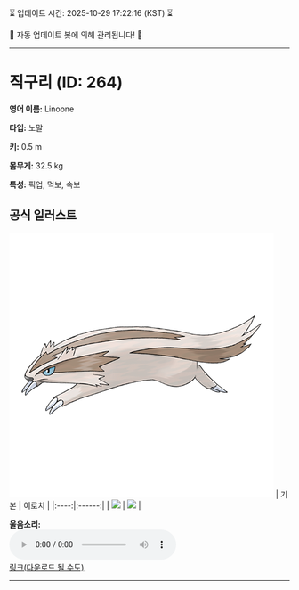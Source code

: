 
⏳ 업데이트 시간: 2025-10-29 17:22:16 (KST) ⏳

🤖 자동 업데이트 봇에 의해 관리됩니다! 🤖

---

# 직구리 (ID: 264)
**영어 이름:** Linoone

**타입:** 노말

**키:** 0.5 m

**몸무게:** 32.5 kg

**특성:** 픽업, 먹보, 속보

## 공식 일러스트
![](https://raw.githubusercontent.com/PokeAPI/sprites/master/sprites/pokemon/other/official-artwork/264.png)
| 기본 | 이로치 |
|:----:|:------:|
| <img src="http://play.pokemonshowdown.com/sprites/ani/linoone.gif" width="200"> | <img src="http://play.pokemonshowdown.com/sprites/ani-shiny/linoone.gif" width="200"> |

**울음소리:**<br><audio controls src="https://raw.githubusercontent.com/PokeAPI/cries/main/cries/pokemon/latest/264.ogg"></audio><br> [링크(다운로드 될 수도)](https://raw.githubusercontent.com/PokeAPI/cries/main/cries/pokemon/latest/264.ogg)


---
